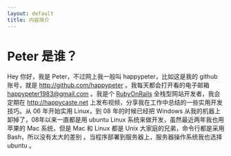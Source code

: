 ```yaml
---
layout: default
title: 内容简介
---
```


# Peter 是谁？

Hey 你好，我是 Peter，不过网上我一般叫 happypeter，比如这是我的 github 账号，就是 <http://github.com/happypeter> 。我每天都会打开看的电子邮箱 happypeter1983@gmail.com 。我是个 [RubyOnRails](http://rubyonrails.org/) 全栈型网站开发者，我会定期在 <http://happycaste.net> 上发布视频，分享我在工作中总结的一些实用开发技巧。从 06 年开始实用 Linux，到 08 年的时候已经把 Windows 从我的机器上卸掉了，08年以来一直都是用 ubuntu Linux 系统来做开发，虽然最近两年我也用苹果的 Mac 系统，但是 Mac 和 Linux 都是 Unix 大家庭的兄弟，命令行都是采用 Bash，所以没有太大的差别 。当程序部署到服务器上，服务器操作系统我也选择 ubuntu 。


